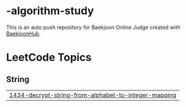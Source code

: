 # -algorithm-study
This is an auto push repository for Baekjoon Online Judge created with [BaekjoonHub](https://github.com/BaekjoonHub/BaekjoonHub).

<!---LeetCode Topics Start-->
# LeetCode Topics
## String
|  |
| ------- |
| [1434-decrypt-string-from-alphabet-to-integer-mapping](https://github.com/cwyaanng/-algorithm-study/tree/master/1434-decrypt-string-from-alphabet-to-integer-mapping) |
<!---LeetCode Topics End-->